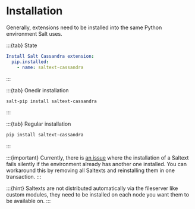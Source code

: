 # Installation

Generally, extensions need to be installed into the same Python environment Salt uses.

:::{tab} State
```yaml
Install Salt Cassandra extension:
  pip.installed:
    - name: saltext-cassandra
```
:::

:::{tab} Onedir installation
```bash
salt-pip install saltext-cassandra
```
:::

:::{tab} Regular installation
```bash
pip install saltext-cassandra
```
:::

:::{important}
Currently, there is [an issue][issue-second-saltext] where the installation of a Saltext fails silently
if the environment already has another one installed. You can workaround this by
removing all Saltexts and reinstalling them in one transaction.
:::

:::{hint}
Saltexts are not distributed automatically via the fileserver like custom modules, they need to be installed
on each node you want them to be available on.
:::

[issue-second-saltext]: https://github.com/saltstack/salt/issues/65433
